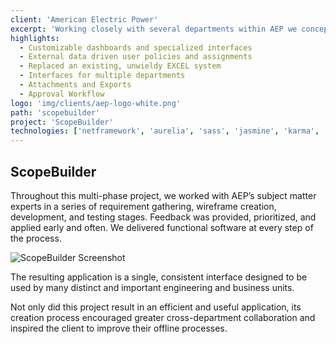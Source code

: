 ```yaml
---
client: 'American Electric Power'
excerpt: 'Working closely with several departments within AEP we conceptualized, designed, and developed a custom web-based application to improve the efficiency, accuracy, and reportability of scoping large-scale multi-million dollar projects.'
highlights:
  - Customizable dashboards and specialized interfaces
  - External data driven user policies and assignments
  - Replaced an existing, unwieldy EXCEL system
  - Interfaces for multiple departments
  - Attachments and Exports
  - Approval Workflow
logo: 'img/clients/aep-logo-white.png'
path: 'scopebuilder'
project: 'ScopeBuilder'
technologies: ['netframework', 'aurelia', 'sass', 'jasmine', 'karma', 'webpack']
---
```


## ScopeBuilder

Throughout this multi-phase project, we worked with AEP’s subject matter experts in a series of requirement gathering, wireframe creation, development, and testing stages. Feedback was provided, prioritized, and applied early and often. We delivered functional software at every step of the process.

![ScopeBuilder Screenshot](/img/caseStudies/scopebuilder-mock.png)

The resulting application is a single, consistent interface designed to be used by many distinct and important engineering and business units.

Not only did this project result in an efficient and useful application, its creation process encouraged greater cross-department collaboration and inspired the client to improve their offline processes.
